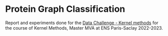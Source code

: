 # Protein Graph Classification
Report and experiments done for the [Data Challenge - Kernel methods](https://www.kaggle.com/competitions/data-challenge-kernel-methods-2022-2023/overview) for the course of Kernel Methods, Master MVA at ENS Paris-Saclay 2022-2023.
